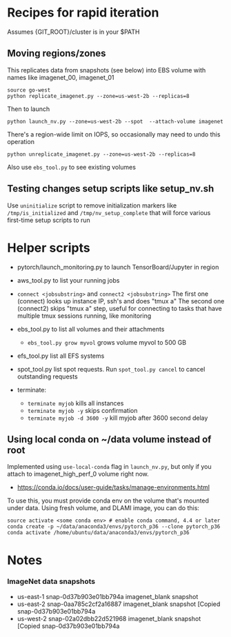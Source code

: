 # Recipes for rapid iteration
Assumes {GIT_ROOT}/cluster is in your $PATH


## Moving regions/zones
This replicates data from snapshots (see below) into EBS volume with names like imagenet_00, imagenet_01
```
source go-west
python replicate_imagenet.py --zone=us-west-2b --replicas=8
```

Then to launch
```
python launch_nv.py --zone=us-west-2b --spot  --attach-volume imagenet
```

There's a region-wide limit on IOPS, so occasionally may need to undo this operation


```
python unreplicate_imagenet.py --zone=us-west-2b --replicas=8
```
Also use `ebs_tool.py` to see existing volumes

## Testing changes setup scripts like setup_nv.sh

Use `uninitialize` script to remove initialization markers like `/tmp/is_initialized` and `/tmp/nv_setup_complete` that will force various first-time setup scripts to run

# Helper scripts

- pytorch/launch_monitoring.py to launch TensorBoard/Jupyter in region
- aws_tool.py to list your running jobs
- `connect <jobsubstring>` and `connect2 <jobsubstring>`
   The first one (connect) looks up instance IP, ssh's and does "tmux a"
   The second one (connect2) skips "tmux a" step, useful for connecting to tasks that have multiple tmux sessions running, like monitoring
- ebs_tool.py to list all volumes and their attachments
  - `ebs_tool.py grow myvol` grows volume myvol to 500 GB
- efs_tool.py list all EFS systems

- spot_tool.py list spot requests. Run `spot_tool.py cancel` to cancel outstanding requests
- terminate:
  - `terminate myjob` kills all instances
  - `terminate myjob -y` skips confirmation
  - `terminate myjob -d 3600 -y` kill myjob after 3600 second delay

## Using local conda on ~/data volume instead of root
Implemented using `use-local-conda` flag in `launch_nv.py`, but only if you attach to imagenet_high_perf_0 volume right now.

- https://conda.io/docs/user-guide/tasks/manage-environments.html

To use this, you must provide conda env on the volume that's mounted under data. Using fresh volume, and DLAMI image, you can do this:
```
source activate <some conda env> # enable conda command, 4.4 or later
conda create -p ~/data/anaconda3/envs/pytorch_p36 --clone pytorch_p36
conda activate /home/ubuntu/data/anaconda3/envs/pytorch_p36
```

# Notes

### ImageNet data snapshots
- us-east-1 snap-0d37b903e01bb794a imagenet_blank snapshot
- us-east-2 snap-0aa785c2cf2a16887 imagenet_blank snapshot [Copied snap-0d37b903e01bb794a
- us-west-2 snap-02a02dbb22d521968 imagenet_blank snapshot [Copied snap-0d37b903e01bb794a
